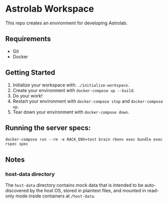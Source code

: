 # Astrolab Workspace

This repo creates an environment for developing Astrolab.
 
## Requirements

* Git
* Docker

## Getting Started

1. Initialize your workspace with: `./initialize-workspace`.
2. Create your environment with `docker-compose up --build`.
3. Do your work!
4. Restart your environment with `docker-compose stop` and `docker-compose up`.
5. Tear down your environment with `docker-compose down`.

## Running the server specs:

`docker-compose run --rm -e RACK_ENV=test brain rbenv exec bundle exec rspec spec`

## Notes

### host-data directory

The `host-data` directory contains mock data that is intended to be auto-discovered by the host OS, stored in plaintext files, and mounted in read-only mode inside containers at `/host-data`.
